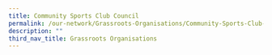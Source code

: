 ```yaml
---
title: Community Sports Club Council
permalink: /our-network/Grassroots-Organisations/Community-Sports-Club-Council
description: ""
third_nav_title: Grassroots Organisations
---
```

